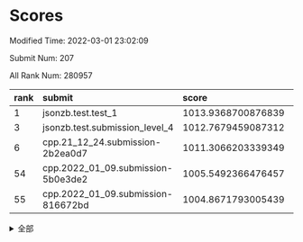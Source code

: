 # Scores

Modified Time: 2022-03-01 23:02:09

Submit Num: 207

All Rank Num: 280957

| rank |               submit               |       score        |       sigma        | pk_num |
| :--- | :--------------------------------- | :----------------- | :----------------- | :----- |
| 1    | jsonzb.test.test_1                 | 1013.9368700876839 | 0.7963710957495993 | 5427   |
| 3    | jsonzb.test.submission_level_4     | 1012.7679459087312 | 0.8140655579030577 | 5422   |
| 6    | cpp.21_12_24.submission-2b2ea0d7   | 1011.3066203339349 | 0.7665184765793998 | 5429   |
| 54   | cpp.2022_01_09.submission-5b0e3de2 | 1005.5492366476457 | 0.7226585715996641 | 5425   |
| 55   | cpp.2022_01_09.submission-816672bd | 1004.8671793005439 | 0.7149652699684431 | 5426   |


<details>
<summary>全部</summary>

| rank |                 submit                 |       score        |       sigma        | pk_num |
| :--- | :------------------------------------- | :----------------- | :----------------- | :----- |
| 1    | jsonzb.test.test_1                     | 1013.9368700876839 | 0.7963710957495993 | 5427   |
| 2    | gobigger.level_3.submission_level_3_10 | 1012.911119554715  | 0.8091273957680131 | 5432   |
| 3    | jsonzb.test.submission_level_4         | 1012.7679459087312 | 0.8140655579030577 | 5422   |
| 4    | gobigger.level_3.submission_level_3_7  | 1011.4738490139805 | 0.7607257822747102 | 5427   |
| 5    | gobigger.level_3.submission_level_3_25 | 1011.3303977364748 | 0.7827606190084323 | 5428   |
| 6    | cpp.21_12_24.submission-2b2ea0d7       | 1011.3066203339349 | 0.7665184765793998 | 5429   |
| 7    | gobigger.level_3.submission_level_3_41 | 1011.2791185756193 | 0.7913768293143025 | 5429   |
| 8    | gobigger.level_3.submission_level_3_5  | 1011.261641153178  | 0.7681975544968057 | 5428   |
| 9    | gobigger.level_3.submission_level_3_15 | 1011.2143435909713 | 0.7484769812919699 | 5429   |
| 10   | gobigger.level_3.submission_level_3_13 | 1011.1854777349146 | 0.7768969014340864 | 5437   |
| 11   | gobigger.level_3.submission_level_3_36 | 1011.1146427021289 | 0.7605542432497354 | 5431   |
| 12   | gobigger.level_3.submission_level_3_24 | 1011.0568628546779 | 0.7826240115429973 | 5431   |
| 13   | gobigger.level_3.submission_level_3_38 | 1011.0189356337536 | 0.786947514987677  | 5429   |
| 14   | gobigger.level_3.submission_level_3_49 | 1010.9857500588388 | 0.7800549728730781 | 5434   |
| 15   | gobigger.level_3.submission_level_3_33 | 1010.8859970539754 | 0.7687133369389034 | 5430   |
| 16   | gobigger.level_3.submission_level_3_44 | 1010.8048119147504 | 0.7902006228508788 | 5428   |
| 17   | gobigger.level_3.submission_level_3_35 | 1010.7204226748121 | 0.7544297351801494 | 5430   |
| 18   | gobigger.level_3.submission_level_3_40 | 1010.5499813500678 | 0.7432093278864884 | 5429   |
| 19   | gobigger.level_3.submission_level_3_32 | 1010.5036061076963 | 0.7781552269307837 | 5426   |
| 20   | gobigger.level_3.submission_level_3_34 | 1010.4553997637689 | 0.758909523953126  | 5432   |
| 21   | gobigger.level_3.submission_level_3_16 | 1010.3411087351601 | 0.737045733887065  | 5431   |
| 22   | gobigger.level_3.submission_level_3_23 | 1010.3376530779408 | 0.7775559102368708 | 5430   |
| 23   | gobigger.level_3.submission_level_3_28 | 1010.2205385400075 | 0.7719257705568794 | 5425   |
| 24   | gobigger.level_3.submission_level_3_31 | 1010.1935362654923 | 0.7442582021303552 | 5427   |
| 25   | gobigger.level_3.submission_level_3_20 | 1010.1867937420853 | 0.7617800323717121 | 5432   |
| 26   | gobigger.level_3.submission_level_3_22 | 1010.1774341907919 | 0.7753765842353706 | 5425   |
| 27   | gobigger.level_3.submission_level_3_42 | 1010.1663207409483 | 0.757981467171088  | 5435   |
| 28   | gobigger.level_3.submission_level_3_2  | 1010.1487048529366 | 0.7948132104303648 | 5433   |
| 29   | gobigger.level_3.submission_level_3_43 | 1010.1403032785222 | 0.7802834431619259 | 5429   |
| 30   | gobigger.level_3.submission_level_3_9  | 1009.9212844581359 | 0.7862647652084358 | 5427   |
| 31   | gobigger.level_3.submission_level_3_47 | 1009.8548801851002 | 0.7380502854157145 | 5426   |
| 32   | gobigger.level_3.submission_level_3_21 | 1009.6495755817307 | 0.7560631244151095 | 5430   |
| 33   | gobigger.level_3.submission_level_3_8  | 1009.6341271789688 | 0.7587318485608799 | 5428   |
| 34   | gobigger.level_3.submission_level_3_3  | 1009.441940884482  | 0.7454114478792864 | 5432   |
| 35   | gobigger.level_3.submission_level_3_12 | 1009.4174396319363 | 0.7634083904378329 | 5430   |
| 36   | gobigger.level_3.submission_level_3_1  | 1009.3883777229321 | 0.7479410933622008 | 5425   |
| 37   | gobigger.level_3.submission_level_3_46 | 1009.3797594890914 | 0.7353920026138887 | 5423   |
| 38   | gobigger.level_3.submission_level_3_45 | 1009.3586083650367 | 0.7447552614652204 | 5423   |
| 39   | gobigger.level_3.submission_level_3_27 | 1009.2757028461684 | 0.750703631327197  | 5433   |
| 40   | gobigger.level_3.submission_level_3_19 | 1009.2289654566607 | 0.75605611337928   | 5426   |
| 41   | gobigger.level_3.submission_level_3_26 | 1009.0998026130964 | 0.7541768744202417 | 5421   |
| 42   | gobigger.level_3.submission_level_3_37 | 1009.0799417094821 | 0.7427619747650948 | 5430   |
| 43   | gobigger.level_3.submission_level_3_29 | 1009.014252423112  | 0.7577876235339698 | 5434   |
| 44   | gobigger.level_3.submission_level_3_30 | 1008.9179206015178 | 0.7379032907670302 | 5429   |
| 45   | gobigger.level_3.submission_level_3_48 | 1008.8965218682988 | 0.7518079474779418 | 5433   |
| 46   | gobigger.level_3.submission_level_3_4  | 1008.8226496828069 | 0.7606563451461659 | 5430   |
| 47   | gobigger.level_3.submission_level_3_39 | 1008.7304905800293 | 0.7461397111906583 | 5430   |
| 48   | gobigger.level_3.submission_level_3_14 | 1008.6832145406274 | 0.765465650031658  | 5431   |
| 49   | gobigger.level_3.submission_level_3_11 | 1008.5253225326607 | 0.7229943354911417 | 5423   |
| 50   | gobigger.level_3.submission_level_3_17 | 1008.4307498939132 | 0.7473419950080744 | 5431   |
| 51   | gobigger.level_3.submission_level_3_6  | 1007.9778928779809 | 0.7600757971992638 | 5430   |
| 52   | gobigger.level_3.submission_level_3_18 | 1007.7769398138217 | 0.7404181019566197 | 5426   |
| 53   | gobigger.level_3.submission_level_3_0  | 1007.5737080915719 | 0.7461936447162761 | 5432   |
| 54   | cpp.2022_01_09.submission-5b0e3de2     | 1005.5492366476457 | 0.7226585715996641 | 5425   |
| 55   | cpp.2022_01_09.submission-816672bd     | 1004.8671793005439 | 0.7149652699684431 | 5426   |
| 56   | gobigger.level_1.submission_level_1_14 | 1004.8358626156111 | 0.7232715197461143 | 5429   |
| 57   | gobigger.level_1.submission_level_1_49 | 1004.7742508751054 | 0.7063711725431041 | 5429   |
| 58   | gobigger.level_1.submission_level_1_11 | 1004.3791156702474 | 0.7217965369209579 | 5430   |
| 59   | gobigger.level_1.submission_level_1_24 | 1004.3734860250191 | 0.7041973718233077 | 5433   |
| 60   | gobigger.level_1.submission_level_1_30 | 1004.2793073875438 | 0.7250021616052055 | 5428   |
| 61   | gobigger.level_1.submission_level_1_46 | 1004.2085902729366 | 0.7153004984101279 | 5429   |
| 62   | gobigger.level_1.submission_level_1_4  | 1004.0825117233468 | 0.7006223848323678 | 5434   |
| 63   | gobigger.level_1.submission_level_1_43 | 1004.0554282983296 | 0.7090069399233625 | 5425   |
| 64   | gobigger.level_1.submission_level_1_7  | 1003.994446703718  | 0.7209521290318428 | 5432   |
| 65   | gobigger.level_1.submission_level_1_37 | 1003.9877858602148 | 0.7159078468474326 | 5425   |
| 66   | gobigger.level_1.submission_level_1_17 | 1003.9847589740615 | 0.7259866926488067 | 5432   |
| 67   | gobigger.level_1.submission_level_1_21 | 1003.9710703042316 | 0.7172652528169182 | 5437   |
| 68   | gobigger.level_1.submission_level_1_13 | 1003.9117264081382 | 0.706258101993097  | 5425   |
| 69   | gobigger.level_1.submission_level_1_31 | 1003.7026817980152 | 0.7064162925222798 | 5427   |
| 70   | gobigger.level_1.submission_level_1_8  | 1003.6984779688796 | 0.7259746616787158 | 5431   |
| 71   | gobigger.level_1.submission_level_1_26 | 1003.6671343021671 | 0.7148226686741939 | 5427   |
| 72   | gobigger.level_1.submission_level_1_27 | 1003.6162193608347 | 0.716423332694786  | 5425   |
| 73   | gobigger.level_1.submission_level_1_48 | 1003.5915992734632 | 0.7129119812520376 | 5427   |
| 74   | gobigger.level_1.submission_level_1_15 | 1003.5692806139178 | 0.7183794220212115 | 5428   |
| 75   | gobigger.level_1.submission_level_1_10 | 1003.557725244148  | 0.7219951036331973 | 5431   |
| 76   | gobigger.level_1.submission_level_1_38 | 1003.4910889436067 | 0.7135643979423625 | 5431   |
| 77   | gobigger.level_1.submission_level_1_34 | 1003.488207429432  | 0.7097424336157427 | 5429   |
| 78   | gobigger.level_1.submission_level_1_25 | 1003.4717879796968 | 0.72962632604849   | 5430   |
| 79   | gobigger.level_1.submission_level_1_36 | 1003.445685745247  | 0.7351451587860358 | 5432   |
| 80   | gobigger.level_1.submission_level_1_18 | 1003.3591672531729 | 0.7215678858750034 | 5426   |
| 81   | gobigger.level_1.submission_level_1_28 | 1003.3321124527758 | 0.7258588470872019 | 5434   |
| 82   | gobigger.level_1.submission_level_1_35 | 1003.310778039025  | 0.7263803635822274 | 5431   |
| 83   | gobigger.level_1.submission_level_1_19 | 1003.2637824629709 | 0.7111039552148533 | 5427   |
| 84   | gobigger.level_1.submission_level_1_20 | 1003.2506385670508 | 0.7144177729351545 | 5431   |
| 85   | gobigger.level_1.submission_level_1_29 | 1003.2442323493837 | 0.7173688581230326 | 5432   |
| 86   | gobigger.level_1.submission_level_1_1  | 1003.1519756543277 | 0.7107103188442799 | 5433   |
| 87   | gobigger.level_1.submission_level_1_32 | 1003.1448582024537 | 0.7364996874486286 | 5428   |
| 88   | gobigger.level_1.submission_level_1_44 | 1003.1039431471831 | 0.7133872204336197 | 5435   |
| 89   | gobigger.level_1.submission_level_1_47 | 1003.0330743849794 | 0.7096224343767447 | 5431   |
| 90   | gobigger.level_1.submission_level_1_41 | 1002.9439919914272 | 0.7188252651186812 | 5428   |
| 91   | gobigger.level_1.submission_level_1_22 | 1002.9271299905167 | 0.709838921928299  | 5428   |
| 92   | gobigger.level_1.submission_level_1_5  | 1002.9192802518169 | 0.714976804627885  | 5427   |
| 93   | gobigger.level_1.submission_level_1_3  | 1002.8387880863395 | 0.7140545810110929 | 5431   |
| 94   | gobigger.level_1.submission_level_1_42 | 1002.8047709490396 | 0.7141670157289013 | 5431   |
| 95   | gobigger.level_1.submission_level_1_0  | 1002.6658820776743 | 0.7182576390188677 | 5431   |
| 96   | gobigger.level_1.submission_level_1_39 | 1002.6053703586858 | 0.7227825738119834 | 5429   |
| 97   | gobigger.level_1.submission_level_1_9  | 1002.5931617345924 | 0.7101517619991274 | 5428   |
| 98   | gobigger.level_1.submission_level_1_45 | 1002.5731949344618 | 0.7132461152141939 | 5430   |
| 99   | gobigger.level_1.submission_level_1_16 | 1002.5138079009697 | 0.7156012024409876 | 5428   |
| 100  | gobigger.level_1.submission_level_1_12 | 1002.482116877399  | 0.7205082581634799 | 5438   |
| 101  | gobigger.level_1.submission_level_1_6  | 1002.4286456133158 | 0.7058218594228238 | 5433   |
| 102  | gobigger.level_1.submission_level_1_40 | 1002.42101998683   | 0.7286843221377032 | 5430   |
| 103  | gobigger.level_1.submission_level_1_33 | 1002.3041078724663 | 0.7069988864298311 | 5426   |
| 104  | gobigger.level_1.submission_level_1_23 | 1001.967571959103  | 0.720639899535461  | 5427   |
| 105  | gobigger.level_1.submission_level_1_2  | 1001.8941563531397 | 0.7172019397988507 | 5433   |
| 106  | gobigger.random.submission_random_19   | 997.828387935306   | 0.7068389906527184 | 5435   |
| 107  | gobigger.random.submission_random_11   | 997.1694163120942  | 0.7130292426065751 | 5432   |
| 108  | gobigger.random.submission_random_24   | 997.0878378936386  | 0.7072714166849431 | 5429   |
| 109  | gobigger.random.submission_random_37   | 996.9903719772833  | 0.7099216328580388 | 5425   |
| 110  | gobigger.random.submission_random_28   | 996.8574750330746  | 0.7161922962977756 | 5427   |
| 111  | gobigger.random.submission_random_41   | 996.8539804750026  | 0.7053293887774844 | 5428   |
| 112  | gobigger.random.submission_random_5    | 996.7875005691533  | 0.7090216127745803 | 5427   |
| 113  | gobigger.random.submission_random_1    | 996.7853536727952  | 0.7173376281649518 | 5430   |
| 114  | gobigger.random.submission_random_13   | 996.7817197944287  | 0.7052242302867044 | 5435   |
| 115  | gobigger.random.submission_random_9    | 996.5093337735221  | 0.7194360233806529 | 5430   |
| 116  | gobigger.random.submission_random_18   | 996.4767686440028  | 0.725480031754835  | 5425   |
| 117  | gobigger.random.submission_random_12   | 996.4489216383897  | 0.7120816148334891 | 5428   |
| 118  | gobigger.random.submission_random_26   | 996.444430146939   | 0.7164724828488894 | 5429   |
| 119  | gobigger.random.submission_random_39   | 996.3692858097509  | 0.7145183236727989 | 5425   |
| 120  | gobigger.random.submission_random_38   | 996.2959590133786  | 0.7133219878598314 | 5425   |
| 121  | gobigger.random.submission_random_25   | 996.1238114360925  | 0.7095927928275442 | 5435   |
| 122  | gobigger.random.submission_random_40   | 996.1176310551144  | 0.7137538726516302 | 5434   |
| 123  | gobigger.random.submission_random_34   | 996.1086730786546  | 0.7024789653302843 | 5425   |
| 124  | gobigger.random.submission_random_14   | 996.1073059516564  | 0.7184929149064362 | 5427   |
| 125  | gobigger.random.submission_random_29   | 996.0949170782696  | 0.7026000821260119 | 5431   |
| 126  | gobigger.random.submission_random_10   | 996.0653698396784  | 0.7140579770660578 | 5430   |
| 127  | gobigger.random.submission_random_27   | 996.0618064426762  | 0.7057282405025299 | 5429   |
| 128  | gobigger.random.submission_random_49   | 996.0486743788864  | 0.7143981208725677 | 5433   |
| 129  | gobigger.random.submission_random_42   | 996.0463597449458  | 0.703076989185684  | 5423   |
| 130  | gobigger.random.submission_random_16   | 996.0380919661376  | 0.7016886514304396 | 5433   |
| 131  | gobigger.random.submission_random_44   | 996.0065708883883  | 0.7172702405008662 | 5430   |
| 132  | gobigger.random.submission_random_45   | 996.0027195582051  | 0.7029459929080009 | 5432   |
| 133  | gobigger.random.submission_random_48   | 995.92809419401    | 0.7040750909308205 | 5427   |
| 134  | gobigger.random.submission_random_22   | 995.8314763142581  | 0.7140930277288717 | 5429   |
| 135  | gobigger.random.submission_random_21   | 995.8162509059252  | 0.7095361444122963 | 5426   |
| 136  | gobigger.random.submission_random_32   | 995.8094323894233  | 0.7123247333637336 | 5428   |
| 137  | gobigger.random.submission_random_23   | 995.8041477417439  | 0.728401663555866  | 5426   |
| 138  | gobigger.random.submission_random_47   | 995.7866340293793  | 0.7203202163449559 | 5430   |
| 139  | gobigger.random.submission_random_36   | 995.5747631297459  | 0.7112284874068396 | 5429   |
| 140  | gobigger.random.submission_random_8    | 995.5367825190275  | 0.7107210446088619 | 5429   |
| 141  | gobigger.random.submission_random_4    | 995.4825607463983  | 0.7109974354652809 | 5432   |
| 142  | gobigger.random.submission_random_7    | 995.4633435583368  | 0.7198565597920891 | 5427   |
| 143  | gobigger.random.submission_random_43   | 995.4267698863267  | 0.7069355571418122 | 5433   |
| 144  | gobigger.random.submission_random_15   | 995.3411643956318  | 0.7110827901946297 | 5430   |
| 145  | gobigger.random.submission_random_6    | 995.3244858404364  | 0.7146157739129722 | 5426   |
| 146  | gobigger.random.submission_random_0    | 995.2220296944291  | 0.7183638160633778 | 5425   |
| 147  | gobigger.random.submission_random_46   | 995.1667508771654  | 0.7118833094497653 | 5430   |
| 148  | gobigger.random.submission_random_33   | 995.1627133815616  | 0.7178721729386097 | 5428   |
| 149  | gobigger.random.submission_random_17   | 994.9788118551965  | 0.7089331458531193 | 5432   |
| 150  | gobigger.random.submission_random_2    | 994.9390709390018  | 0.7264799146827783 | 5420   |
| 151  | gobigger.random.submission_random_31   | 994.9381183021621  | 0.7100032397802974 | 5423   |
| 152  | gobigger.random.submission_random_35   | 994.8750428751072  | 0.7134505223186529 | 5428   |
| 153  | gobigger.random.submission_random_30   | 994.8172231187167  | 0.7234670564737649 | 5430   |
| 154  | gobigger.random.submission_random_20   | 994.7434924185113  | 0.7112870143130998 | 5429   |
| 155  | gobigger.random.submission_random_3    | 994.4991408701293  | 0.7062736107298498 | 5431   |
| 156  | gobigger.level_2.submission_level_2_20 | 994.3979653789446  | 0.7364077666502734 | 5428   |
| 157  | gobigger.level_2.submission_level_2_31 | 994.0806398479651  | 0.7408675528628057 | 5431   |
| 158  | gobigger.level_2.submission_level_2_48 | 993.5797284310078  | 0.7290218923146375 | 5428   |
| 159  | gobigger.level_2.submission_level_2_27 | 993.5631660485441  | 0.7295691512830481 | 5429   |
| 160  | gobigger.level_2.submission_level_2_10 | 993.5261217597405  | 0.7291895553282269 | 5431   |
| 161  | gobigger.level_2.submission_level_2_32 | 993.4052003678903  | 0.7412020412416399 | 5433   |
| 162  | gobigger.level_2.submission_level_2_21 | 993.3597087260734  | 0.736293637267727  | 5428   |
| 163  | gobigger.level_2.submission_level_2_11 | 993.3212294013899  | 0.7309808564830923 | 5429   |
| 164  | gobigger.level_2.submission_level_2_23 | 993.2017411611849  | 0.7487032464397834 | 5433   |
| 165  | gobigger.level_2.submission_level_2_0  | 993.1647060322638  | 0.7360993162305118 | 5427   |
| 166  | gobigger.level_2.submission_level_2_19 | 993.132882703643   | 0.7526715985918304 | 5431   |
| 167  | gobigger.level_2.submission_level_2_22 | 993.0713315787518  | 0.7245563269444713 | 5429   |
| 168  | gobigger.level_2.submission_level_2_7  | 993.0652888728242  | 0.749929086416521  | 5430   |
| 169  | gobigger.level_2.submission_level_2_25 | 992.9427082718596  | 0.7285263121511145 | 5425   |
| 170  | gobigger.level_2.submission_level_2_41 | 992.7732123522425  | 0.7382567722254335 | 5434   |
| 171  | gobigger.level_2.submission_level_2_3  | 992.7651705590748  | 0.7400479118927268 | 5429   |
| 172  | gobigger.level_2.submission_level_2_12 | 992.6759912234893  | 0.7521613828024148 | 5429   |
| 173  | gobigger.level_2.submission_level_2_16 | 992.6487699654072  | 0.74290207434008   | 5420   |
| 174  | gobigger.level_2.submission_level_2_9  | 992.6185246734941  | 0.7345800412344241 | 5424   |
| 175  | gobigger.level_2.submission_level_2_28 | 992.5527418862632  | 0.723800446921254  | 5424   |
| 176  | gobigger.level_2.submission_level_2_2  | 992.5440704929645  | 0.7414175427214309 | 5425   |
| 177  | gobigger.level_2.submission_level_2_8  | 992.3530930729559  | 0.7428511522619048 | 5428   |
| 178  | gobigger.level_2.submission_level_2_38 | 992.2495517196094  | 0.7445760647285858 | 5428   |
| 179  | gobigger.level_2.submission_level_2_40 | 992.1438882812312  | 0.7562000101637804 | 5428   |
| 180  | gobigger.level_2.submission_level_2_44 | 991.9900144441084  | 0.752910316112414  | 5430   |
| 181  | gobigger.level_2.submission_level_2_15 | 991.9264382857017  | 0.7478930624082161 | 5431   |
| 182  | gobigger.level_2.submission_level_2_46 | 991.8665855054973  | 0.7710481543975974 | 5430   |
| 183  | gobigger.level_2.submission_level_2_5  | 991.8631497833925  | 0.7295548861719313 | 5430   |
| 184  | gobigger.level_2.submission_level_2_42 | 991.8515852849392  | 0.7540732663121701 | 5433   |
| 185  | gobigger.level_2.submission_level_2_18 | 991.7909034312182  | 0.7461276497047354 | 5429   |
| 186  | gobigger.level_2.submission_level_2_30 | 991.7310121305845  | 0.7560655707076069 | 5431   |
| 187  | gobigger.level_2.submission_level_2_24 | 991.7125452127902  | 0.7436650862088291 | 5434   |
| 188  | gobigger.level_2.submission_level_2_33 | 991.6850171012932  | 0.7570355670729547 | 5425   |
| 189  | gobigger.level_2.submission_level_2_6  | 991.4976565135488  | 0.7668632255676319 | 5427   |
| 190  | gobigger.level_2.submission_level_2_47 | 991.375306521214   | 0.7641729134111832 | 5429   |
| 191  | gobigger.level_2.submission_level_2_14 | 991.302437689216   | 0.7645017423372414 | 5432   |
| 192  | gobigger.level_2.submission_level_2_49 | 991.2596726409572  | 0.7679089066008428 | 5430   |
| 193  | gobigger.level_2.submission_level_2_35 | 990.9552963702799  | 0.7643032076244174 | 5430   |
| 194  | gobigger.level_2.submission_level_2_37 | 990.949242024277   | 0.7832937772671894 | 5427   |
| 195  | gobigger.level_2.submission_level_2_17 | 990.9261196148772  | 0.7499771213538546 | 5429   |
| 196  | gobigger.level_2.submission_level_2_34 | 990.9123660240989  | 0.7667966424196301 | 5428   |
| 197  | gobigger.level_2.submission_level_2_36 | 990.8919548992684  | 0.7499834652136353 | 5432   |
| 198  | gobigger.level_2.submission_level_2_4  | 990.7145759923545  | 0.7707920689763013 | 5432   |
| 199  | gobigger.level_2.submission_level_2_45 | 990.6809806711738  | 0.7757858532097509 | 5433   |
| 200  | gobigger.level_2.submission_level_2_43 | 990.5884861473091  | 0.742592377539207  | 5430   |
| 201  | gobigger.level_2.submission_level_2_39 | 990.5311795365304  | 0.7634166774673317 | 5432   |
| 202  | gobigger.level_2.submission_level_2_13 | 990.3755911226095  | 0.7668109683971681 | 5431   |
| 203  | gobigger.level_2.submission_level_2_29 | 990.3650358174754  | 0.7557429889035858 | 5425   |
| 204  | gobigger.level_2.submission_level_2_26 | 990.1804599570207  | 0.7759148620702601 | 5430   |
| 205  | gobigger.level_2.submission_level_2_1  | 989.9354522329356  | 0.7683634538845334 | 5421   |
| 206  | gobigger.none.submission_none_0        | 978.5006168523537  | 1.2604045005684923 | 5429   |
| 207  | gobigger.none.submission_none_1        | 976.2742803816055  | 1.4500778086845678 | 5429   |

</details>